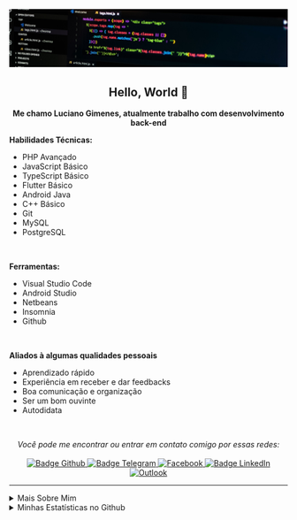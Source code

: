 <img src="https://github.com/lucianoGG/lucianoGG/blob/main/image/back_top.jpeg" alt="" />

<h2 align="center">
   Hello, World 👋
</h2>

<p align="center">
    <b>Me chamo Luciano Gimenes, atualmente trabalho com desenvolvimento back-end</b>
</p>

<p>
    <b>Habilidades Técnicas:</b>
</p>
<ul>
        <li>PHP Avançado</li>
        <li>JavaScript Básico</li>
   <li>TypeScript Básico</li>
   <li>Flutter Básico</li>
   <li>Android Java</li>
   <li>C++ Básico</li>
    <li>Git</li>
    <li>MySQL</li>
    <li>PostgreSQL</li>
    </ul>
    <br />

<p>
    <b>Ferramentas:</b>
</p>
<ul>
        <li>Visual Studio Code</li>
        <li>Android Studio</li>
   <li>Netbeans</li>
   <li>Insomnia</li>
   <li>Github</li>
    </ul>
    
<br />

<p>
    <b>Aliados à algumas qualidades pessoais</b>
</p>
<ul>
        <li>Aprendizado rápido</li>
        <li>Experiência em receber e dar feedbacks</li>
   <li>Boa comunicação e organização</li>
   <li>Ser um bom ouvinte</li>
   <li>Autodidata</li>
    </ul>
    
<br />

<p align="center">
    <i>Você pode me encontrar ou entrar em contato comigo por essas redes:</i>
    <br/><br/>
    <a href="https://github.com/lucianoGG" target="_blank">
        <img src="https://img.shields.io/badge/-Github-000?logo=github&style=for-the-badge&logoColor=white" alt="Badge Github" />
    </a>
    <a href="https://t.me/codeBr" target="_blank">
        <img src="https://img.shields.io/badge/-Telegram-2CA5E0?logo=telegram&style=for-the-badge&logoColor=white" alt="Badge Telegram" />
    </a>
    <a href="https://www.facebook.com/luc.gimenes" target="_blank">
        <img alt="Facebook" src="https://img.shields.io/badge/Facebook-%231877F2.svg?style=for-the-badge&logo=Facebook&logoColor=white" alt="Badge Facebook" />
    </a>
    <a href="https://www.linkedin.com/in/luciano-gimenes-27486794/" target="_blank">
        <img src="https://img.shields.io/badge/-LinkedIn-0077B5?logo=linkedin&style=for-the-badge&logoColor=white" alt="Badge LinkedIn" />
    </a>
    <a href="mailto:luciano_pva@outlook.com" target="_blank">
        <img alt="Outlook" src="https://img.shields.io/badge/Microsoft_Outlook-0078D4?style=for-the-badge&logo=microsoft-outlook&logoColor=white" alt="Badge Outlook" />
    </a>
</p>

---

<details>
    <summary>Mais Sobre Mim</summary>
    <p>
         Sempre tive me perguntando em saber como que uma programa, jogo, aplicativo funcionava e este interesse crescia cada vez mais, descobri o mundo da programação, fiquei  fascinado com o PHP e aplicativos para Android, tornou um hobby programar, foi quando mergulhei de cabeça e tornei como profissão
   </p>
   <p>
         Busquei conhecimento em plataformas de vídeos e fóruns materiais sobre as tecnologia e principalmente a lógica de programação
   </p>
   <p>
         Não parei por aí, sempre me aprimorando cada vez mais meus conhecimentos técnicos consegui objetivos e quero mais, pois me vejo que posso contribuir utilizando a programação
   </p>
   
</details>

<details>
    <summary>Minhas Estatísticas no Github</summary>
    <p align="center">
        <br />
        <img src="https://github-readme-stats.vercel.app/api?username=lucianoGG&theme=dark&show_icons=true&include_all_commits=true&locale=pt-br" alt="Estátisticas Gerais" />
    </p>
    <p align="center">
        <img src="https://github-readme-stats.vercel.app/api/top-langs?username=lucianoGG&layout=compact&theme=dark&locale=pt-br" alt="Techs utilizadas nos projetos" />
    </p>
</details>
<br/><br/>
